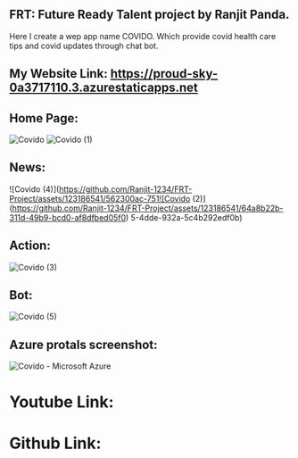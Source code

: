  ## FRT: Future Ready Talent project by Ranjit Panda.
 Here I create a wep app name COVIDO. Which provide covid health care tips and covid updates through chat bot.

 ## My Website Link: https://proud-sky-0a3717110.3.azurestaticapps.net

 ## Home Page: 
 ![Covido](https://github.com/Ranjit-1234/FRT-Project/assets/123186541/fbc3914d-327b-4320-9997-2cdd83fcdb38)
![Covido (1)](https://github.com/Ranjit-1234/FRT-Project/assets/123186541/58060e31-a597-43bf-8faf-c80761028e6d)

## News:
![Covido (4)](https://github.com/Ranjit-1234/FRT-Project/assets/123186541/562300ac-751![Covido (2)](https://github.com/Ranjit-1234/FRT-Project/assets/123186541/64a8b22b-311d-49b9-bcd0-af8dfbed05f0)
5-4dde-932a-5c4b292edf0b)

## Action:
![Covido (3)](https://github.com/Ranjit-1234/FRT-Project/assets/123186541/3e5daa12-d966-41d8-8a59-601042f4df02)

## Bot:
![Covido (5)](https://github.com/Ranjit-1234/FRT-Project/assets/123186541/334f323f-14b1-46d2-9de5-9488210d2d83)

## Azure protals screenshot: 
![Covido - Microsoft Azure](https://github.com/Ranjit-1234/FRT-Project/assets/123186541/ba651079-7807-4903-b3c6-dab77f053357)

# Youtube Link: 


# Github Link: 






